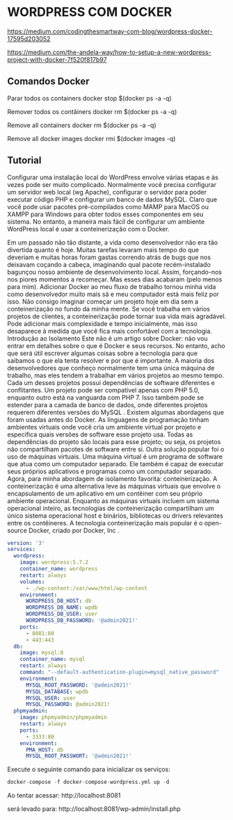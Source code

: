 # WORDPRESS COM DOCKER

https://medium.com/codingthesmartway-com-blog/wordpress-docker-17595d203052

https://medium.com/the-andela-way/how-to-setup-a-new-wordpress-project-with-docker-7f520f817b97

## Comandos Docker

Parar todos os containers
docker stop $(docker ps -a -q)

Remover todos os contâiners
docker rm $(docker ps -a -q)

Remove all containers
docker rm $(docker ps -a -q)

Remove all docker images
docker rmi $(docker images -q)

## Tutorial

Configurar uma instalação local do WordPress envolve várias etapas e às vezes pode ser muito complicado. Normalmente você precisa configurar um servidor web local (wg Apache), configurar o servidor para poder executar código PHP e configurar um banco de dados MySQL. Claro que você pode usar pacotes pré-compilados como MAMP para MacOS ou XAMPP para Windows para obter todos esses componentes em seu sistema. No entanto, a maneira mais fácil de configurar um ambiente WordPress local é usar a conteinerização com o Docker. 

Em um passado não tão distante, a vida como desenvolvedor não era tão divertida quanto é hoje. Muitas tarefas levaram mais tempo do que deveriam e muitas horas foram gastas correndo atrás de bugs que nos deixavam coçando a cabeça, imaginando qual pacote recém-instalado bagunçou nosso ambiente de desenvolvimento local. Assim, forçando-nos nos piores momentos a recomeçar. Mas esses dias acabaram (pelo menos para mim). Adicionar Docker ao meu fluxo de trabalho tornou minha vida como desenvolvedor muito mais sã e meu computador está mais feliz por isso. Não consigo imaginar começar um projeto hoje em dia sem a conteinerização no fundo da minha mente. Se você trabalha em vários projetos de clientes, a conteinerização pode tornar sua vida mais agradável. Pode adicionar mais complexidade e tempo inicialmente, mas isso desaparece à medida que você fica mais confortável com a tecnologia.
Introdução ao Isolamento
Este não é um artigo sobre Docker: não vou entrar em detalhes sobre o que é Docker e seus recursos. No entanto, acho que será útil escrever algumas coisas sobre a tecnologia para que saibamos o que ela tenta resolver e por que é importante.
A maioria dos desenvolvedores que conheço normalmente tem uma única máquina de trabalho, mas eles tendem a trabalhar em vários projetos ao mesmo tempo. Cada um desses projetos possui dependências de software diferentes e conflitantes. Um projeto pode ser compatível apenas com PHP 5.0, enquanto outro está na vanguarda com PHP 7. Isso também pode se estender para a camada de banco de dados, onde diferentes projetos requerem diferentes versões do MySQL .
Existem algumas abordagens que foram usadas antes do Docker. As linguagens de programação tinham ambientes virtuais onde você cria um ambiente virtual por projeto e especifica quais versões de software esse projeto usa. Todas as dependências do projeto são locais para esse projeto; ou seja, os projetos não compartilham pacotes de software entre si. Outra solução popular foi o uso de máquinas virtuais. Uma máquina virtual é um programa de software que atua como um computador separado. Ele também é capaz de executar seus próprios aplicativos e programas como um computador separado.
Agora, para minha abordagem de isolamento favorita: conteinerização. A conteinerização é uma alternativa leve às máquinas virtuais que envolve o encapsulamento de um aplicativo em um contêiner com seu próprio ambiente operacional. Enquanto as máquinas virtuais incluem um sistema operacional inteiro, as tecnologias de conteinerização compartilham um único sistema operacional host e binários, bibliotecas ou drivers relevantes entre os contêineres. A tecnologia conteinerização mais popular é o open-source Docker, criado por Docker, Inc .

```yml
version: '3'
services:
  wordpress:
    image: wordpress:5.7.2
    container_name: wordpress
    restart: always
    volumes:
      - ./wp-content:/var/www/html/wp-content
    environment:
      WORDPRESS_DB_HOST: db
      WORDPRESS_DB_NAME: wpdb
      WORDPRESS_DB_USER: user
      WORDPRESS_DB_PASSWORD: '@admin2021!'
    ports:
      - 8081:80
      - 443:443
  db:
    image: mysql:8
    container_name: mysql
    restart: always
    command: "--default-authentication-plugin=mysql_native_password"
    environment:
      MYSQL_ROOT_PASSWORD: '@admin2021!'
      MYSQL_DATABASE: wpdb
      MYSQL_USER: user
      MYSQL_PASSWORD: @admin2021!
  phpmyadmin:
    image: phpmyadmin/phpmyadmin
    restart: always
    ports:
      - 3333:80
    environment:
      PMA_HOST: db
      MYSQL_ROOT_PASSWORT: '@admin2021!'
```


Execute o seguinte comando para inicializar os serviços:

```s
docker-compose -f docker-compose-wordpress.yml up -d
```

Ao tentar acessar:  http://localhost:8081

será levado para:
http://localhost:8081/wp-admin/install.php